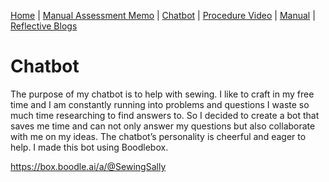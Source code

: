 [Home](index.md) | [Manual Assessment Memo](manual_assessment_memo.md) | [Chatbot](chatbot.md) | [Procedure Video](procedure_video.md) | [Manual](manual.md) | [Reflective Blogs](reflective_blogs.md)

# Chatbot
The purpose of my chatbot is to help with sewing. I like to craft in my free time and I am constantly running into problems and questions I waste so much time researching to find answers to. So I decided to create a bot that saves me time and can not only answer my questions but also collaborate with me on my ideas. The chatbot’s personality is cheerful and eager to help. I made this bot using Boodlebox.

https://box.boodle.ai/a/@SewingSally 

